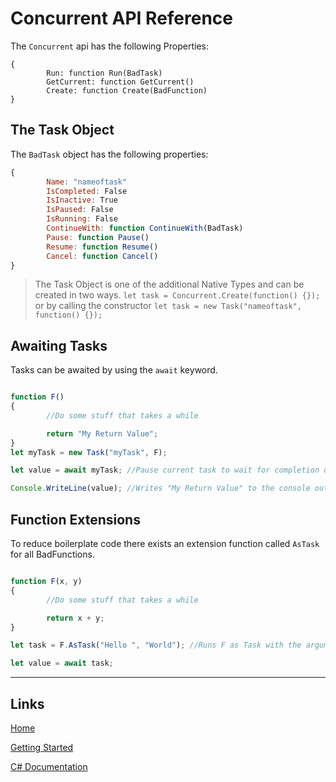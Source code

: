 # Concurrent API Reference

The `Concurrent` api has the following Properties:

```
{
        Run: function Run(BadTask)
        GetCurrent: function GetCurrent()
        Create: function Create(BadFunction)
}
```

## The Task Object

The `BadTask` object has the following properties:
```js
{
        Name: "nameoftask"
        IsCompleted: False
        IsInactive: True
        IsPaused: False
        IsRunning: False
        ContinueWith: function ContinueWith(BadTask)
        Pause: function Pause()
        Resume: function Resume()
        Cancel: function Cancel()
}
```

> The Task Object is one of the additional Native Types and can be created in two ways.
> `let task = Concurrent.Create(function() {});`
> or by calling the constructor
> `let task = new Task("nameoftask", function() {});`

## Awaiting Tasks

Tasks can be awaited by using the `await` keyword.

```js

function F()
{
        //Do some stuff that takes a while

        return "My Return Value";
}
let myTask = new Task("myTask", F);

let value = await myTask; //Pause current task to wait for completion of "myTask".

Console.WriteLine(value); //Writes "My Return Value" to the console output

```

## Function Extensions

To reduce boilerplate code there exists an extension function called `AsTask` for all BadFunctions.

```js

function F(x, y)
{
        //Do some stuff that takes a while

        return x + y;
}

let task = F.AsTask("Hello ", "World"); //Runs F as Task with the arguments provided.

let value = await task;

```

___

## Links

[Home](https://bytechkr.github.io/BadScript2/)

[Getting Started](https://bytechkr.github.io/BadScript2/GettingStarted.html)

[C# Documentation](https://bytechkr.github.io/BadScript2/reference/index.html)